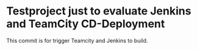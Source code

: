 # Testproject just to evaluate Jenkins and TeamCity CD-Deployment
This commit is for trigger Teamcity and Jenkins to build.
